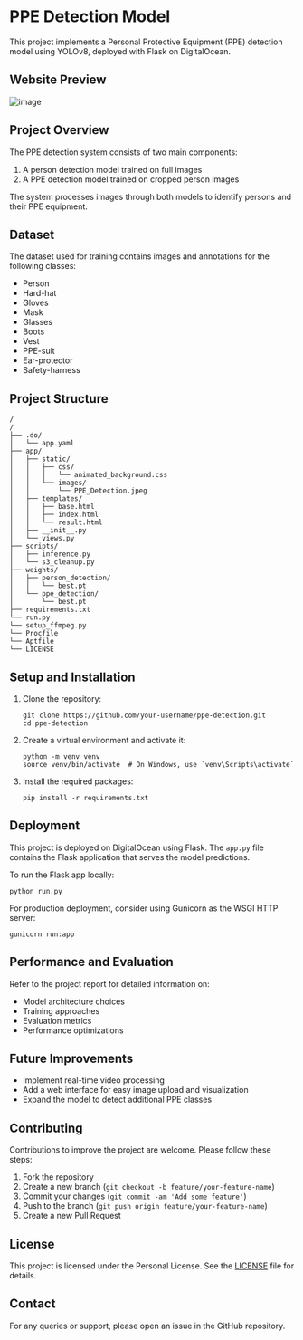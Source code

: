 # PPE Detection Model

This project implements a Personal Protective Equipment (PPE) detection model using YOLOv8, deployed with Flask on DigitalOcean.

## Website Preview
![image](https://github.com/user-attachments/assets/c6093167-4405-48e0-8fcd-68b53c34ac24)


## Project Overview

The PPE detection system consists of two main components:
1. A person detection model trained on full images
2. A PPE detection model trained on cropped person images

The system processes images through both models to identify persons and their PPE equipment.

## Dataset

The dataset used for training contains images and annotations for the following classes:
- Person
- Hard-hat
- Gloves
- Mask
- Glasses
- Boots
- Vest
- PPE-suit
- Ear-protector
- Safety-harness

## Project Structure

```
/
/
├── .do/
│   └── app.yaml
├── app/
│   ├── static/
│   │   ├── css/
│   │   │   └── animated_background.css
│   │   └── images/
│   │       └── PPE_Detection.jpeg
│   ├── templates/
│   │   ├── base.html
│   │   ├── index.html
│   │   └── result.html
│   ├── __init__.py
│   └── views.py
├── scripts/
│   ├── inference.py
│   └── s3_cleanup.py
├── weights/
│   ├── person_detection/
│   │   └── best.pt
│   └── ppe_detection/
│       └── best.pt
├── requirements.txt
└── run.py
└── setup_ffmpeg.py
└── Procfile
└── Aptfile
└── LICENSE
```

## Setup and Installation

1. Clone the repository:
   ```
   git clone https://github.com/your-username/ppe-detection.git
   cd ppe-detection
   ```

2. Create a virtual environment and activate it:
   ```
   python -m venv venv
   source venv/bin/activate  # On Windows, use `venv\Scripts\activate`
   ```

3. Install the required packages:
   ```
   pip install -r requirements.txt
   ```

## Deployment

This project is deployed on DigitalOcean using Flask. The `app.py` file contains the Flask application that serves the model predictions.

To run the Flask app locally:

```
python run.py
```

For production deployment, consider using Gunicorn as the WSGI HTTP server:

```
gunicorn run:app
```

## Performance and Evaluation

Refer to the project report for detailed information on:
- Model architecture choices
- Training approaches
- Evaluation metrics
- Performance optimizations

## Future Improvements

- Implement real-time video processing
- Add a web interface for easy image upload and visualization
- Expand the model to detect additional PPE classes

## Contributing

Contributions to improve the project are welcome. Please follow these steps:
1. Fork the repository
2. Create a new branch (`git checkout -b feature/your-feature-name`)
3. Commit your changes (`git commit -am 'Add some feature'`)
4. Push to the branch (`git push origin feature/your-feature-name`)
5. Create a new Pull Request

## License

This project is licensed under the Personal License. See the [LICENSE](LICENSE) file for details.

## Contact

For any queries or support, please open an issue in the GitHub repository.
